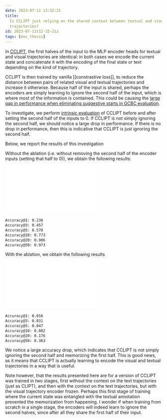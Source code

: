 ```yaml
---
date: 2023-07-11 12:32:21
title:
  Is CCLIPT just relying on the shared context between textual and visual
  trajectories?
id: 2023-07-11t12-32-21z
tags: [msc_thesis]
---
```


In [CCLIPT](./2023-07-11t11-38-00z.md), the first halves of the input to the MLP
encoder heads for textual and visual trajectories are identical: in both cases
we encode the current state and concatenate it with the encoding of the final
state or text depending on the kind of trajectory.

CCLIPT is then trained by vanilla [[constrastive loss]], to reduce the distance
between pairs of related visual and textual trajectories and increase it
otherwise. Because half of the input is shared, perhaps the encoders are simply
learning to ignore the second half of the input, which is where most of the
information is contained. This could be causing the
[large gap in performance when eliminating suggestive starts in GCBC evaluation](./2023-07-11t12-12-49z.md).

To investigate, we perform [intrinsic evaluation](./2023-07-10t18-29-00z.md) of
CCLIPT before and after setting the second half of the inputs to 0. If CCLIPT is
not simply ignoring the second half, we should notice a large drop in
performance. If there is no drop in performance, then this is indicative that
CCLIPT is just ignoring the second half.

Below, we report the results of this investigation

Without the ablation (i.e. without removing the second half of the encoder
inputs (setting that half to 0)), we obtain the following results:

![cclipt no ablation](./images/cclipt_no_ablation.pdf)

```plaintext
Accuracy@1: 0.238
Accuracy@3: 0.457
Accuracy@5: 0.570
Accuracy@10: 0.773
Accuracy@20: 0.906
Accuracy@50: 0.973
```

With the ablation, we obtain the following results

![cclipt with ablation](./images/cclipt_ablation.pdf)

```plaintext
Accuracy@1: 0.016
Accuracy@3: 0.031
Accuracy@5: 0.047
Accuracy@10: 0.082
Accuracy@20: 0.176
Accuracy@50: 0.363
```

We notice a large accuracy drop, which indicates that CCLIPT is not simply
ignoring the second half and memorizing the first half. This is good news, as it
means that CCLIPT is actually learning to encode the visual and textual
trajectories in a way that is useful.

Note however, that the results presented here are for a version of CCLIPT was
trained in two stages, first without the context on the text trajectories (just
as CLIPT), and then with the context on the text trajectories, but with the
visual trajectory encoder frozen. Perhaps this first stage of training where the
current state was entangled with the textual annotation prevented the
memorization from happening. I wonder if when training from scratch in a single
stage, the encoders will indeed learn to ignore the second halves, since after
all they share the first half of their input.
